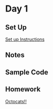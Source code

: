 # Day 1

## Set Up

[Set up Instructions](https://github.com/suncoast-devs/react-part-time-course/tree/master/env-setup)

## Notes

## Sample Code

## Homework

[Octocats!!](https://github.com/suncoast-devs/react-part-time-course/blob/master/homework/octocats.md)
